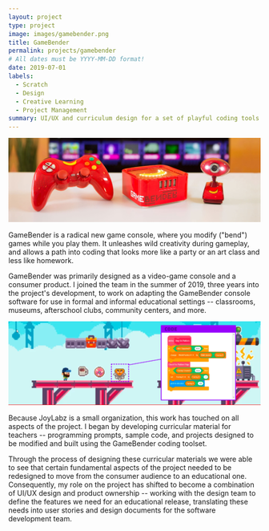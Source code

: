 ```yaml
---
layout: project
type: project
image: images/gamebender.png
title: GameBender
permalink: projects/gamebender
# All dates must be YYYY-MM-DD format!
date: 2019-07-01
labels:
  - Scratch
  - Design
  - Creative Learning
  - Project Management
summary: UI/UX and curriculum design for a set of playful coding tools built on top of Scratch.
---
```


<img class="ui image" src="../images/gamebender-header-image.jpg">

GameBender is a radical new game console, where you modify ("bend") games while you play them. It unleashes wild creativity during gameplay, and allows a path into coding that looks more like a party or an art class and less like homework.

GameBender was primarily designed as a video-game console and a consumer product.  I joined the team in the summer of 2019, three years into the project's development, to work on adapting the GameBender console software for use in formal and informal educational settings -- classrooms, museums, afterschool clubs, community centers, and more.

<img class="ui image" src="../images/code_header.png">

Because JoyLabz is a small organization, this work has touched on all aspects of the project.  I began by developing curricular material for teachers -- programming prompts, sample code, and projects designed to be modified and built using the GameBender coding toolset.  

Through the process of designing these curricular materials we were able to see that certain fundamental aspects of the project needed to be redesigned to move from the consumer audience to an educational one.  Consequently, my role on the project has shifted to become a combination of UI/UX design and product ownership -- working with the design team to define the features we need for an educational release, translating these needs into user stories and design documents for the software development team.
